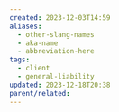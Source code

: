 ```yaml
---
created: 2023-12-03T14:59
aliases:
  - other-slang-names
  - aka-name
  - abbreviation-here
tags:
  - client
  - general-liability
updated: 2023-12-18T20:38
parent/related: 
---
```

